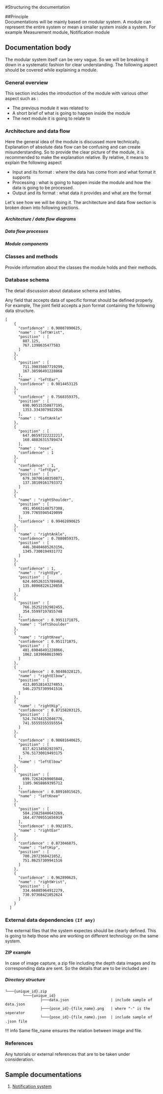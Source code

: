 #Structuring the documentation

##Principle  
Documentations will be mainly based on modular system. A module can represent the entire system or mean a smaller system inside a system. For example Measurement module, Notification module

## Documentation body

The modular system itself can be very vague. So we will be breaking it down in a systematic fashion for clear understanding. The following aspect should be covered while explaining a module.

### General overview
This section includes the introduction of the module with  various other aspect such as :

- The previous module it was related to
- A short brief of what is going to happen inside the module
- The next module it is going to relate to

### Architecture and data flow 

Here the general idea of the module is discussed more technically.
Explanation of absolute data flow can be confusing and can create misunderstanding. So to provide the clear picture of the module, it is recommended to make the explanation relative. By relative, it means to explain the following aspect

- Input and its format : where the data has come from and what format it supports
- Processing : what is going to happen inside the module and how the data is going to be processed.
- Output and its format : what data it provides and what are the format



Let's see how we will be doing it.
The architecture and data flow section is broken down into following sections.

##### Architecture / data flow diagrams
##### Data flow processes
##### Module components


### Classes and methods

Provide information about the classes the module holds and their methods.

### Database schema

The detail discussion about database schema and tables.

Any field that accepts data of specific format should be defined properly.
For example, The joint field accepts a json format containing the following data structure.

```
[
    {
      "confidence" : 0.90087890625,
      "name" : "leftWrist",
      "position" : [
        887.125,
        767.1398635477583
      ]
    },
    {
      "position" : [
        711.39035087719299,
        167.38596491228068
      ],
      "name" : "leftEar",
      "confidence" : 0.9814453125
    },
    {
      "confidence" : 0.7568359375,
      "position" : [
        690.90515350877195,
        1353.3343079922026
      ],
      "name" : "leftAnkle"
    },
    {
      "position" : [
        647.06597222222217,
        160.48026315789474
      ],
      "name" : "nose",
      "confidence" : 1
    },
    {
      "confidence" : 1,
      "name" : "leftEye",
      "position" : [
        679.38706140350871,
        137.38109161793372
      ]
    },
    {
      "name" : "rightShoulder",
      "position" : [
        491.95663148757308,
        339.77655945419099
      ],
      "confidence" : 0.99462890625
    },
    {
      "name" : "rightAnkle",
      "confidence" : 0.7880859375,
      "position" : [
        446.38404605263156,
        1345.7300194931772
      ]
    },
    {
      "confidence" : 1,
      "name" : "rightEye",
      "position" : [
        624.60526315789468,
        135.80068226120858
      ]
    },
    {
      "position" : [
        766.35252192982455,
        354.55997197855748
      ],
      "confidence" : 0.9951171875,
      "name" : "leftShoulder"
    },
    {
      "name" : "rightKnee",
      "confidence" : 0.951171875,
      "position" : [
        481.69846491228066,
        1062.1839668615985
      ]
    },
    {
      "confidence" : 0.98486328125,
      "name" : "rightElbow",
      "position" : [
        413.80528143274853,
        546.23757309941516
      ]
    },
    {
      "name" : "rightHip",
      "confidence" : 0.87158203125,
      "position" : [
        524.74744152046776,
        741.55555555555554
      ]
    },
    {
      "confidence" : 0.98681640625,
      "position" : [
        817.62134502923971,
        576.51730019493175
      ],
      "name" : "leftElbow"
    },
    {
      "position" : [
        699.72624269005848,
        1105.9658869395712
      ],
      "confidence" : 0.88916015625,
      "name" : "leftKnee"
    },
    {
      "position" : [
        584.23825840643269,
        164.47709551656919
      ],
      "confidence" : 0.9921875,
      "name" : "rightEar"
    },
    {
      "confidence" : 0.873046875,
      "name" : "leftHip",
      "position" : [
        700.2072368421052,
        751.86257309941516
      ]
    },
    {
      "confidence" : 0.962890625,
      "name" : "rightWrist",
      "position" : [
        334.66885964912279,
        730.97368421052624
      ]
    }
  ]
```

### External data dependencies `(If any)`
The external files that the system expectes should be clearly defined. This is going to help those who are working on different technology on the same system. 

#### ZIP example

In case of image capture, a zip file including the depth data images and its corresponding data are sent.
So the details that are to be included are : 

##### Directory structure

```
└───{unique_id}.zip
        └───{unique_id}    
                ├───data.json                   | include sample of data.json
                ├───{pose_id}-{file_name}.png   | where "-" is the seperator
                └───{pose_id}-{file_name}.json  | include sample of .json file
```

!!! info
    Same file_name ensures the relation between image and file.


### References

Any tutorials or external references that are to be taken under consideration.

## Sample documentations

1. [Notification system](../../sample_documentations/notification/pages/notification.md)

